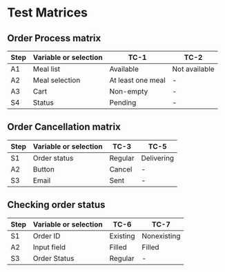 # Test Matrices

## Order Process matrix
<table>
    <thead>
        <tr>
            <th>Step</th>
            <th>Variable or selection</th>
            <th>TC-1</th>
            <th>TC-2</th>
        </tr>
    </thead>
    <tbody>
        <tr>
            <td>A1</td>
            <td>Meal list</td>
            <td>Available</td>
            <td>Not available</td>
        </tr>
        <tr>
            <td>A2</td>
            <td>Meal selection</td>
            <td>At least one meal</td>
            <td>-</td>
        </tr>
        <tr>
            <td>A3</td>
            <td>Cart</td>
            <td>Non-empty</td>
            <td>-</td>
        </tr>
        <tr>
            <td>S4</td>
            <td>Status</td>
            <td>Pending</td>
            <td>-</td>
        </tr>
    </tbody>
</table>

## Order Cancellation matrix 
<table>
    <thead>
        <tr>
            <th>Step</th>
            <th>Variable or selection</th>
            <th>TC-3</th>
            <th>TC-5</th>
        </tr>
    </thead>
    <tbody>
        <tr>
            <td>S1</td>
            <td>Order status</td>
            <td>Regular</td>
            <td>Delivering</td>
        </tr>
        <tr>
            <td>A2</td>
            <td>Button</td>
            <td>Cancel</td>
            <td>-</td>
        </tr>
        <tr>
            <td>S3</td>
            <td>Email</td>
            <td>Sent</td>
            <td>-</td>
        </tr>
    </tbody>
</table>

## Checking order status
<table>
    <thead>
        <tr>
            <th>Step</th>
            <th>Variable or selection</th>
            <th>TC-6</th>
            <th>TC-7</th>
        </tr>
    </thead>
    <tbody>
        <tr>
            <td>S1</td>
            <td>Order ID</td>
            <td>Existing</td>
            <td>Nonexisting</td>
        </tr>
        <tr>
            <td>A2</td>
            <td>Input field</td>
            <td>Filled</td>
            <td>Filled</td>
        </tr>
        <tr>
            <td>S3</td>
            <td>Order Status</td>
            <td>Regular</td>
            <td>-</td>
        </tr>
    </tbody>
</table>


